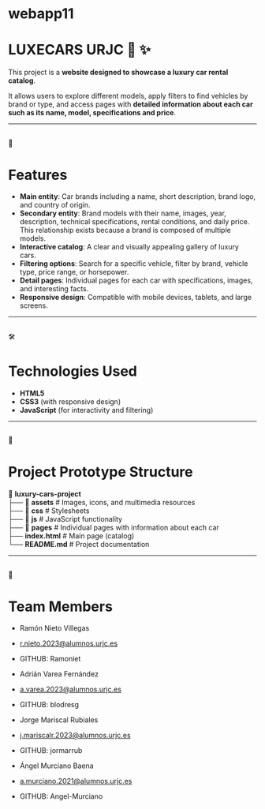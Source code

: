 # webapp11
# LUXECARS URJC 🚗 ✨

This project is a **website designed to showcase a luxury car rental catalog**.

It allows users to explore different models, apply filters to find vehicles by brand or type, and access pages with **detailed information about each car such as its name, model, specifications and price**.

---
##
🚀
# Features
- **Main entity**: Car brands including a name, short description, brand logo, and country of origin.
- **Secondary entity**: Brand models with their name, images, year, description, technical specifications, rental conditions, and daily price. This relationship exists because a brand is composed of multiple models.
- **Interactive catalog**: A clear and visually appealing gallery of luxury cars.
- **Filtering options**: Search for a specific vehicle, filter by brand, vehicle type, price range, or horsepower.
- **Detail pages**: Individual pages for each car with specifications, images, and interesting facts.
- **Responsive design**: Compatible with mobile devices, tablets, and large screens.

---
##
🛠
# Technologies Used
- **HTML5**
- **CSS3** (with responsive design)
- **JavaScript** (for interactivity and filtering)

---
##
📂
# Project Prototype Structure
📁 **luxury-cars-project**  
├── 📁 **assets** # Images, icons, and multimedia resources  
├── 📁 **css** # Stylesheets  
├── 📁 **js** # JavaScript functionality  
├── 📁 **pages** # Individual pages with information about each car  
├── **index.html** # Main page (catalog)  
└── **README.md** # Project documentation

---
##
👥
# Team Members
- Ramón Nieto Villegas
- r.nieto.2023@alumnos.urjc.es
- GITHUB: Ramoniet
  
- Adrián Varea Fernández
- a.varea.2023@alumnos.urjc.es
- GITHUB: blodresg
  
- Jorge Mariscal Rubiales
- j.mariscalr.2023@alumnos.urjc.es
- GITHUB: jormarrub
  
- Ángel Murciano Baena
- a.murciano.2021@alumnos.urjc.es
- GITHUB: Angel-Murciano


